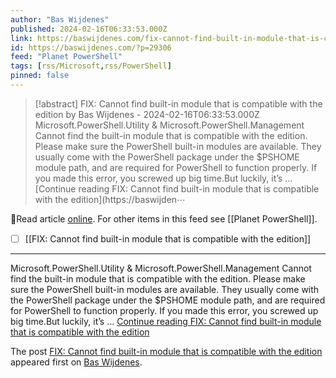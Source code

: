 ```yaml
---
author: "Bas Wijdenes"
published: 2024-02-16T06:33:53.000Z
link: https://baswijdenes.com/fix-cannot-find-built-in-module-that-is-compatible-with-the-edition/
id: https://baswijdenes.com/?p=29306
feed: "Planet PowerShell"
tags: [rss/Microsoft,rss/PowerShell]
pinned: false
---
```

> [!abstract] FIX: Cannot find built-in module that is compatible with the edition by Bas Wijdenes - 2024-02-16T06:33:53.000Z
> Microsoft.PowerShell.Utility & Microsoft.PowerShell.Management Cannot find the built-in module that is compatible with the edition. Please make sure the PowerShell built-in modules are available. They usually come with the PowerShell package under the $PSHOME module path, and are required for PowerShell to function properly. If you made this error, you screwed up big time.But luckily, it’s … [Continue reading FIX: Cannot find built-in module that is compatible with the edition](https://baswijden⋯

🔗Read article [online](https://baswijdenes.com/fix-cannot-find-built-in-module-that-is-compatible-with-the-edition/). For other items in this feed see [[Planet PowerShell]].

- [ ] [[FIX꞉ Cannot find built-in module that is compatible with the edition]]
- - -
Microsoft.PowerShell.Utility & Microsoft.PowerShell.Management Cannot find the built-in module that is compatible with the edition. Please make sure the PowerShell built-in modules are available. They usually come with the PowerShell package under the $PSHOME module path, and are required for PowerShell to function properly. If you made this error, you screwed up big time.But luckily, it’s … [Continue reading FIX: Cannot find built-in module that is compatible with the edition](https://baswijdenes.com/fix-cannot-find-built-in-module-that-is-compatible-with-the-edition/)

The post [FIX: Cannot find built-in module that is compatible with the edition](https://baswijdenes.com/fix-cannot-find-built-in-module-that-is-compatible-with-the-edition/) appeared first on [Bas Wijdenes](https://baswijdenes.com).
